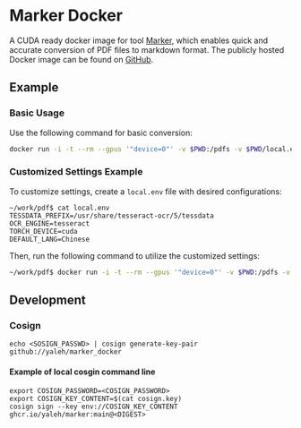 # Marker Docker

A CUDA ready docker image for tool [Marker](https://github.com/VikParuchuri/marker), which enables quick and accurate conversion of PDF files to markdown format. The publicly hosted Docker image can be found on [GitHub](https://github.com/yaleh/marker_docker/pkgs/container/marker).

## Example

### Basic Usage

Use the following command for basic conversion:

```bash
docker run -i -t --rm --gpus '"device=0"' -v $PWD:/pdfs -v $PWD/local.env:/usr/src/app/marker/local.env ghcr.io/yaleh/marker:main poetry run python convert_single.py /pdfs/example.pdf /pdfs/example.md
```

### Customized Settings Example

To customize settings, create a `local.env` file with desired configurations:

```plaintext
~/work/pdf$ cat local.env
TESSDATA_PREFIX=/usr/share/tesseract-ocr/5/tessdata
OCR_ENGINE=tesseract
TORCH_DEVICE=cuda
DEFAULT_LANG=Chinese
```

Then, run the following command to utilize the customized settings:

```bash
~/work/pdf$ docker run -i -t --rm --gpus '"device=0"' -v $PWD:/pdfs -v $PWD/local.env:/usr/src/app/marker/local.env ghcr.io/yaleh/marker:main poetry run python convert_single.py /pdfs/example.pdf /pdfs/example.md
```

## Development

### Cosign

```
echo <SOSIGN_PASSWD> | cosign generate-key-pair github://yaleh/marker_docker
```

#### Example of local cosgin command line

```
export COSIGN_PASSWORD=<COSIGN_PASSWORD>
export COSIGN_KEY_CONTENT=$(cat cosign.key)
cosign sign --key env://COSIGN_KEY_CONTENT ghcr.io/yaleh/marker:main@<DIGEST>
```